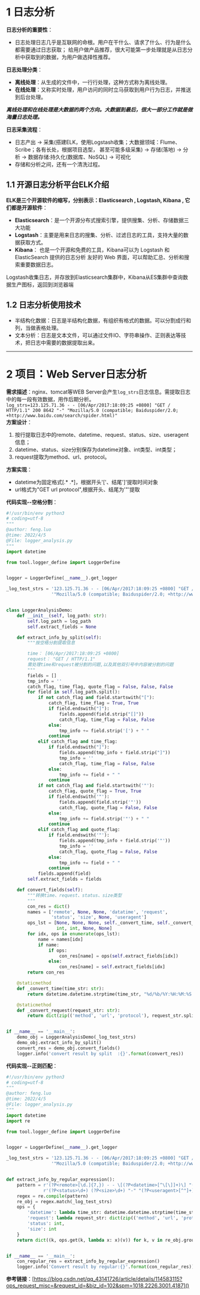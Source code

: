 # 1 日志分析
**日志分析的重要性**：   
- 日志处理日志几乎是互联网的命根。用户在干什么、请求了什么、行为是什么都需要通过日志获取；
给用户做产品推荐，很大可能第一步处理就是从日志分析中获取到的数据，为用户做选择性推荐。  

**日志处理分类**：
- **离线处理**：从生成的文件中，一行行处理，这种方式称为离线处理。  
- **在线处理**：又称实时处理，用户访问的同时立马获取到用户行为日志，并推送到后台处理。  

***离线处理和在线处理是大数据的两个方向。大数据到最后，很大一部分工作就是做海量日志处理。***

**日志采集流程**：   
- 日志产出 -> 采集(搭建ELK，使用Logstash收集；大数据领域：Flume、Scribe；各有长处，根据项目选型，
甚至可能多级采集) -> 存储(落地) -> 分析 -> 数据存储:持久化(数据库、NoSQL) -> 可视化  
- 存储和分析之间，还有一个清洗过程。
## 1.1 开源日志分析平台ELK介绍
**ELK是三个开源软件的缩写，分别表示：Elasticsearch , Logstash, Kibana , 它们都是开源软件**：  
- **Elasticsearch**：是一个开源分布式搜索引擎，提供搜集、分析、存储数据三大功能  
- **Logstash**：主要是用来日志的搜集、分析、过滤日志的工具，支持大量的数据获取方式。  
- **Kibana**： 也是一个开源和免费的工具，Kibana可以为 Logstash 和 ElasticSearch 提供的日志分析
友好的 Web 界面，可以帮助汇总、分析和搜索重要数据日志。   

Logstash收集日志，并存放到Elasticsearch集群中，Kibana从ES集群中查询数据生产图标，返回到浏览器端
## 1.2 日志分析使用技术
- 半结构化数据：日志是半结构化数据，有组织有格式的数据。可以分割成行和列，当做表格处理。
- 文本分析：日志是文本文件，可以通过文件IO、字符串操作、正则表达等技术，把日志中需要的数据提取出来。
***
# 2 项目：Web Server日志分析
**需求描述**：nginx、tomcat等WEB Server会产生`log_strs`日志信息。需提取日志中的每一段有效数据，用作后期分析。  
`log_strs=123.125.71.36 - - [06/Apr/2017:18:09:25 +0800] "GET / HTTP/1.1" 200 8642 "-" "Mozilla/5.0 (compatible; Baiduspider/2.0; +http://www.baidu.com/search/spider.html)"`  
**方案设计**：  
1. 按行提取日志中的remote、datetime、request、status、size、useragent信息；
2. datetime、status、size分别保存为datetime对象、int类型、int类型；
3. request提取为method、url、protocol。  
 
**方案实现**：  
- datetime为固定格式[.* .*]，根据开头'['、结尾']'提取时间对象  
- url格式为"GET url protocol",根据开头、结尾为'"'提取

**代码实现--空格分割**：  
```python
#!/usr/bin/env python3
# coding=utf-8
"""
@author: feng.luo
@time: 2022/4/5
@File: logger_analysis.py
"""
import datetime

from tool.logger_define import LoggerDefine


logger = LoggerDefine(__name__).get_logger

_log_test_strs = '123.125.71.36 - - [06/Apr/2017:18:09:25 +0800] "GET /o2o/media.html?menu=3 HTTP/1.1" 200 8642 "-" ' \
                 '"Mozilla/5.0 (compatible; Baiduspider/2.0; +http://www.baidu.com/search/spider.html)"'


class LoggerAnalysisDemo:
    def __init__(self, log_path: str):
        self.log_path = log_path
        self.extract_fields = None

    def extract_info_by_split(self):
        """按空格分割提取信息

        time： [06/Apr/2017:18:09:25 +0800]
        request： "GET / HTTP/1.1"
        需处理time和request被分割的问题,以及其他双引号中内容被分割的问题
        """
        fields = []
        tmp_info = ''
        catch_flag, time_flag, quote_flag = False, False, False
        for field in self.log_path.split():
            if not catch_flag and field.startswith("["):
                catch_flag, time_flag = True, True
                if field.endswith("]"):
                    fields.append(field.strip("[]"))
                    catch_flag, time_flag = False, False
                else:
                    tmp_info += field.strip('[') + " "
                continue
            elif catch_flag and time_flag:
                if field.endswith("]"):
                    fields.append(tmp_info + field.strip("]"))
                    tmp_info = ''
                    catch_flag, time_flag = False, False
                else:
                    tmp_info += field + " "
                continue
            if not catch_flag and field.startswith('"'):
                catch_flag, quote_flag = True, True
                if field.endswith('"'):
                    fields.append(field.strip('"'))
                    catch_flag, quote_flag = False, False
                else:
                    tmp_info += field.strip('"') + " "
                continue
            elif catch_flag and quote_flag:
                if field.endswith('"'):
                    fields.append(tmp_info + field.strip('"'))
                    tmp_info = ''
                    catch_flag, quote_flag = False, False
                else:
                    tmp_info += field + " "
                continue
            fields.append(field)
        self.extract_fields = fields

    def convert_fields(self):
        """转换time、request、status、size类型
        """
        con_res = dict()
        names = ['remote', None, None, 'datatime', 'request',
                 'status', 'size', None, 'useragent']
        ops_lst = [None, None, None, self._convert_time, self._convert_request,
                   int, int, None, None]
        for idx, ops in enumerate(ops_lst):
            name = names[idx]
            if name:
                if ops:
                    con_res[name] = ops(self.extract_fields[idx])
                else:
                    con_res[name] = self.extract_fields[idx]
        return con_res

    @staticmethod
    def _convert_time(time_str: str):
        return datetime.datetime.strptime(time_str, "%d/%b/%Y:%H:%M:%S %z")

    @staticmethod
    def _convert_request(request_str: str):
        return dict(zip(('method', 'url', 'protocol'), request_str.split()))


if __name__ == '__main__':
    demo_obj = LoggerAnalysisDemo(_log_test_strs)
    demo_obj.extract_info_by_split()
    convert_res = demo_obj.convert_fields()
    logger.info('convert result by split  :{}'.format(convert_res))
```  
**代码实现--正则匹配**：
```python
#!/usr/bin/env python3
# coding=utf-8
"""
@author: feng.luo
@time: 2022/4/5
@File: logger_analysis.py
"""
import datetime
import re

from tool.logger_define import LoggerDefine


logger = LoggerDefine(__name__).get_logger

_log_test_strs = '123.125.71.36 - - [06/Apr/2017:18:09:25 +0800] "GET /o2o/media.html?menu=3 HTTP/1.1" 200 8642 "-" ' \
                 '"Mozilla/5.0 (compatible; Baiduspider/2.0; +http://www.baidu.com/search/spider.html)"'


def extract_info_by_regular_expression():
    pattern = r'(?P<remote>[\d.]{7,}) - - \[(?P<datetime>[^\[\]]+)\] "(?P<request>[^"]+)" ' \
              r'(?P<status>\d+) (?P<size>\d+) "-" "(?P<useragent>[^"]+)"'
    regex = re.compile(pattern)
    re_obj = regex.match(_log_test_strs)
    ops = {
        'datetime': lambda time_str: datetime.datetime.strptime(time_str, "%d/%b/%Y:%H:%M:%S %z"),
        'request': lambda request_str: dict(zip(('method', 'url', 'protocol'), request_str.split())),
        'status': int,
        'size': int
    }
    return dict((k, ops.get(k, lambda x: x)(v)) for k, v in re_obj.groupdict().items())


if __name__ == '__main__':
    con_regular_res = extract_info_by_regular_expression()
    logger.info('Convert result by regular:{}'.format(con_regular_res))
```

**参考链接**：[https://blog.csdn.net/qq_43141726/article/details/114583115?ops_request_misc=&request_id=&biz_id=102&spm=1018.2226.3001.4187]()

